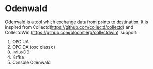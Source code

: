 # Odenwald
Odenwald is a tool which exchange data from points to destination. It is inspired from Collectd(https://github.com/collectd/collectd) and CollectdWin (https://github.com/bloomberg/collectdwin), support:
1. OPC UA
2. OPC DA (opc classic)
3. InfluxDB
4. Kafka
5. Console
Odenwald
